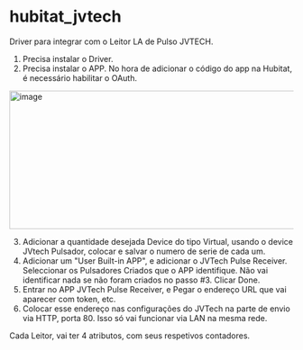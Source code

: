 # hubitat_jvtech
Driver para integrar com o Leitor LA de Pulso JVTECH.


1. Precisa instalar o Driver.
2. Precisa instalar o APP. No hora de adicionar o código do app na Hubitat, é necessário habilitar o OAuth.

<img width="1621" height="246" alt="image" src="https://github.com/user-attachments/assets/87a14950-8aee-49b4-8bfd-1c14300f09fc" />


3. Adicionar a quantidade desejada Device do tipo Virtual, usando o device JVtech Pulsador, colocar e salvar o numero de serie de cada um. 
4. Adicionar um "User Built-in APP", e adicionar o JVTech Pulse Receiver. Seleccionar os Pulsadores Criados que o APP identifique. Não vai identificar nada se não foram criados no passo #3. Clicar Done. 
5. Entrar no APP JVTech Pulse Receiver, e Pegar o endereço URL que vai aparecer com token, etc.
6. Colocar esse endereço nas configurações do JVTech na parte de envio via HTTP, porta 80. Isso só vai funcionar via LAN na mesma rede.

Cada Leitor, vai ter 4 atributos, com seus respetivos contadores. 
